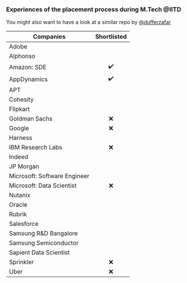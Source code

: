 ### Experiences of the placement process during M.Tech @IITD

You might also want to have a look at a similar repo by [@dufferzafar](https://github.com/dufferzafar/interview-prep/tree/master/experiences)        

|Companies| Shortlisted |
|---------|:-----------:|
|Adobe |
|Alphonso |             
|Amazon: SDE | :heavy_check_mark: |               
|AppDynamics | :heavy_check_mark: |          
|APT |              
|Cohesity |             
|Flipkart |             
|Goldman Sachs | :x: |               
|Google | :x: |              
|Harness |              
|IBM Research Labs | :x: |                
|Indeed |               
|JP Morgan |                
|Microsoft: Software Engineer |                
|Microsoft: Data Scientist | :x: |                
|Nutanix |              
|Oracle |               
|Rubrik |               
|Salesforce |               
|Samsung R&D Bangalore |                
|Samsung Semiconductor |                
|Sapient Data Scientist |               
|Sprinkler | :x: |
|Uber | :x: |         
